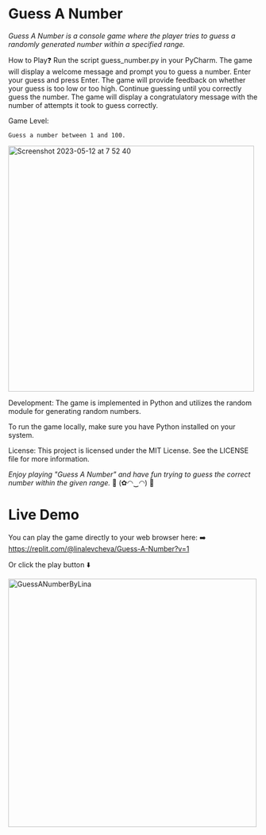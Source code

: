 # Guess A Number

*Guess A Number is a console game where the player tries to guess a randomly generated number within a specified range.*

How to Play❓
    Run the script guess_number.py in your PyCharm.
    The game will display a welcome message and prompt you to guess a number.
    Enter your guess and press Enter.
    The game will provide feedback on whether your guess is too low or too high.
    Continue guessing until you correctly guess the number.
    The game will display a congratulatory message with the number of attempts it took to guess correctly.

Game Level:

    Guess a number between 1 and 100.

<img width="495" alt="Screenshot 2023-05-12 at 7 52 40" src="https://github.com/Bizkvitka/GuessANumberByLina/assets/120010873/8bdc1ca6-780b-45c3-b305-8040a0dbf406">



Development:
The game is implemented in Python and utilizes the random module for generating random numbers.
    
To run the game locally, make sure you have Python installed on your system.

License:
This project is licensed under the MIT License. See the LICENSE file for more information.

*Enjoy playing "Guess A Number" and have fun trying to guess the correct number within the given range.*    🎉 (✿◠‿◠) 🎉 

# Live Demo
You can play the game directly to your web browser here: ➡️ https://replit.com/@linalevcheva/Guess-A-Number?v=1
 
Or click the play button ⬇️


<a href="https://replit.com/@linalevcheva/Guess-A-Number?v=1/">
  <img src="https://user-images.githubusercontent.com/120010873/238123189-2739cc38-a901-4bc0-8d7d-f0eca2d66a89.png" alt="GuessANumberByLina" width="500px">
</a>




